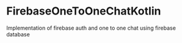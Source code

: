 # FirebaseOneToOneChatKotlin
Implementation of firebase auth and one to one chat using firebase database
